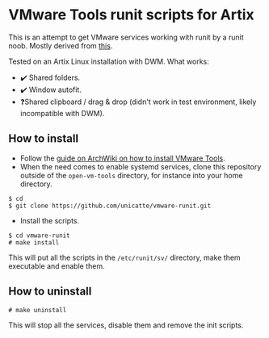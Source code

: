 #  VMware Tools runit scripts for Artix

This is an attempt to get VMware services working with runit by a runit noob. Mostly derived from [this](https://gist.github.com/takase1121/57bfa9ca3fffff33408dde08b0e6269a).

Tested on an Artix Linux installation with DWM.
What works:
- ✔️ Shared folders.
- ✔️ Window autofit.
- ❓Shared clipboard / drag & drop (didn't work in test environment, likely incompatible with DWM).

## How to install
- Follow the [guide on ArchWiki on how to install VMware Tools](https://wiki.archlinux.org/title/VMware/Install_Arch_Linux_as_a_guest#Installation_(from_guest)).
- When the need comes to enable systemd services, clone this repository outside of the `open-vm-tools` directory, for instance into your home directory.

```
$ cd
$ git clone https://github.com/unicatte/vmware-runit.git
```

- Install the scripts.

```
$ cd vmware-runit
# make install
```

This will put all the scripts in the `/etc/runit/sv/` directory, make them executable and enable them.

## How to uninstall
```
# make uninstall
```
This will stop all the services, disable them and remove the init scripts.
